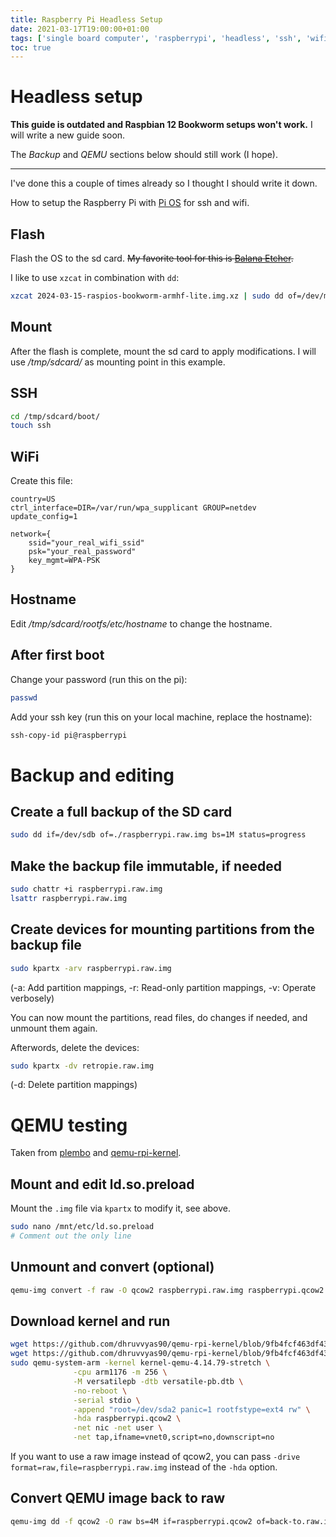 ```yaml
---
title: Raspberry Pi Headless Setup
date: 2021-03-17T19:00:00+01:00
tags: ['single board computer', 'raspberrypi', 'headless', 'ssh', 'wifi']
toc: true
---
```


# Headless setup

**This guide is outdated and Raspbian 12 Bookworm setups won't work.**
I will write a new guide soon.

The *Backup* and *QEMU* sections below should still work (I hope).

---

I've done this a couple of times already so I thought I should write it down.

How to setup the Raspberry Pi with [Pi OS](https://www.raspberrypi.com/software/operating-systems/#raspberry-pi-os-64-bit)
for ssh and wifi.

## Flash

Flash the OS to the sd card.
~~My favorite tool for this is [Balana Etcher](https://www.balena.io/etcher/).~~

I like to use `xzcat` in combination with `dd`:

```bash
xzcat 2024-03-15-raspios-bookworm-armhf-lite.img.xz | sudo dd of=/dev/mmcbzz0 bs=1M oflag=sync status=progress
```

## Mount

After the flash is complete, mount the sd card to apply modifications.
I will use */tmp/sdcard/* as mounting point in this example.

## SSH

```bash
cd /tmp/sdcard/boot/
touch ssh
```

## WiFi

Create this file:

```{data-filename=/tmp/sdcard/boot/wpa_supplicant.conf}
country=US
ctrl_interface=DIR=/var/run/wpa_supplicant GROUP=netdev
update_config=1

network={
    ssid="your_real_wifi_ssid"
    psk="your_real_password"
    key_mgmt=WPA-PSK
}
```

## Hostname

Edit */tmp/sdcard/rootfs/etc/hostname* to change the hostname.

## After first boot

Change your password (run this on the pi):

```bash
passwd
```

Add your ssh key (run this on your local machine, replace the hostname):

```bash
ssh-copy-id pi@raspberrypi
```

# Backup and editing

## Create a full backup of the SD card

```bash
sudo dd if=/dev/sdb of=./raspberrypi.raw.img bs=1M status=progress
```

## Make the backup file immutable, if needed

```bash
sudo chattr +i raspberrypi.raw.img
lsattr raspberrypi.raw.img
```

## Create devices for mounting partitions from the backup file

```bash
sudo kpartx -arv raspberrypi.raw.img
```

(-a: Add partition mappings, -r: Read-only partition mappings, -v: Operate verbosely)

You can now mount the partitions, read files, do changes if needed, and unmount them again.

Afterwords, delete the devices:

```bash
sudo kpartx -dv retropie.raw.img
```

(-d: Delete partition mappings)

# QEMU testing

Taken from [plembo](https://gist.github.com/plembo/c4920016312f058209f5765cb9a3a25e) and [qemu-rpi-kernel](https://github.com/dhruvvyas90/qemu-rpi-kernel/wiki).

## Mount and edit ld.so.preload

Mount the `.img` file via `kpartx` to modify it, see above.

```bash
sudo nano /mnt/etc/ld.so.preload
# Comment out the only line
```

## Unmount and convert (optional)

```bash
qemu-img convert -f raw -O qcow2 raspberrypi.raw.img raspberrypi.qcow2
```

## Download kernel and run

```bash
wget https://github.com/dhruvvyas90/qemu-rpi-kernel/blob/9fb4fcf463df4341dbb7396df127374214b90841/kernel-qemu-4.14.79-stretch?raw=true
wget https://github.com/dhruvvyas90/qemu-rpi-kernel/blob/9fb4fcf463df4341dbb7396df127374214b90841/versatile-pb.dtb?raw=true
sudo qemu-system-arm -kernel kernel-qemu-4.14.79-stretch \
              -cpu arm1176 -m 256 \
              -M versatilepb -dtb versatile-pb.dtb \
              -no-reboot \
              -serial stdio \
              -append "root=/dev/sda2 panic=1 rootfstype=ext4 rw" \
              -hda raspberrypi.qcow2 \
              -net nic -net user \
              -net tap,ifname=vnet0,script=no,downscript=no
```

If you want to use a raw image instead of qcow2, you can pass `-drive format=raw,file=raspberrypi.raw.img`
instead of the `-hda` option.

## Convert QEMU image back to raw

```bash
qemu-img dd -f qcow2 -O raw bs=4M if=raspberrypi.qcow2 of=back-to.raw.img
```
